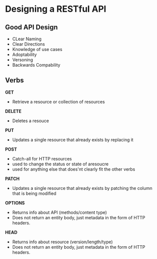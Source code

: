 # Designing a RESTful API

## Good API Design
  - CLear Naming
  - Clear Directions
  - Knowledge of use cases
  - Adoptability
  - Versoning
  - Backwards Compability

## Verbs
**GET**
  - Retrieve a resource or collection of resources

**DELETE**
  - Deletes a resouce

**PUT**
  - Updates a single resource that already exists by replacing it

**POST**
  - Catch-all for HTTP resources
  - used to change the status or state of  aresoucre
  - used for anything else that does'nt clearly fit the other verbs

**PATCH**
  - Updates a single resource that already exists by patching the column that is being modified

**OPTIONS**
  - Returns info about API (methods/content type)
  - Does not return an entity body, just metadata in the form of HTTP headers.

**HEAD**
  - Returns info about resource (version/length/type)
  - Does not return an entity body, just metadata in the form of HTTP headers.
